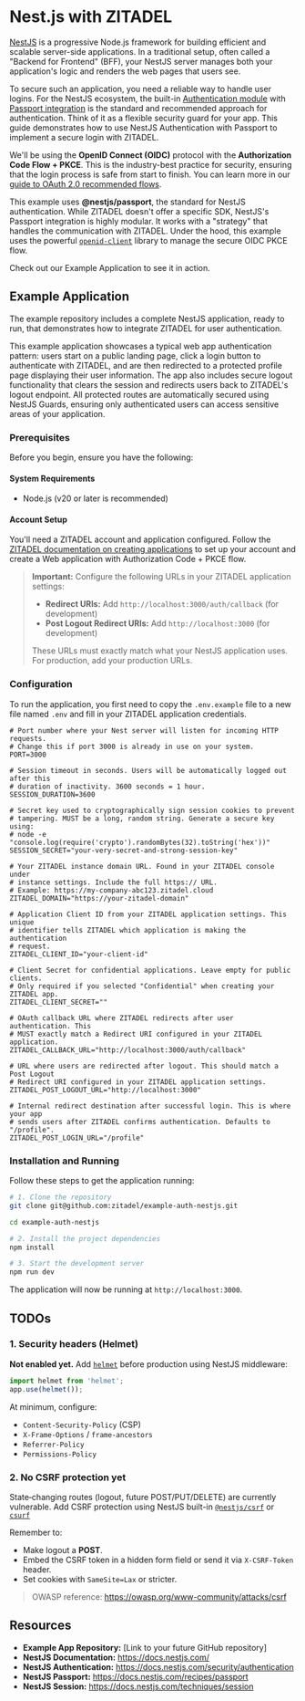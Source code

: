 # Nest.js with ZITADEL

[NestJS](https://nestjs.com/) is a progressive Node.js framework for building efficient and scalable server-side applications. In a traditional setup, often called a "Backend for Frontend" (BFF), your NestJS server manages both your application's logic and renders the web pages that users see.

To secure such an application, you need a reliable way to handle user logins. For the NestJS ecosystem, the built-in [Authentication module](https://docs.nestjs.com/security/authentication) with [Passport integration](https://docs.nestjs.com/recipes/passport) is the standard and recommended approach for authentication. Think of it as a flexible security guard for your app. This guide demonstrates how to use NestJS Authentication with Passport to implement a secure login with ZITADEL.

We'll be using the **OpenID Connect (OIDC)** protocol with the **Authorization Code Flow + PKCE**. This is the industry-best practice for security, ensuring that the login process is safe from start to finish. You can learn more in our [guide to OAuth 2.0 recommended flows](https://zitadel.com/docs/guides/integrate/login/oidc/oauth-recommended-flows).

This example uses **@nestjs/passport**, the standard for NestJS authentication. While ZITADEL doesn't offer a specific SDK, NestJS's Passport integration is highly modular. It works with a "strategy" that handles the communication with ZITADEL. Under the hood, this example uses the powerful [`openid-client`](https://github.com/panva/node-openid-client) library to manage the secure OIDC PKCE flow.

Check out our Example Application to see it in action.

## Example Application

The example repository includes a complete NestJS application, ready to run, that demonstrates how to integrate ZITADEL for user authentication.

This example application showcases a typical web app authentication pattern: users start on a public landing page, click a login button to authenticate with ZITADEL, and are then redirected to a protected profile page displaying their user information. The app also includes secure logout functionality that clears the session and redirects users back to ZITADEL's logout endpoint. All protected routes are automatically secured using NestJS Guards, ensuring only authenticated users can access sensitive areas of your application.

### Prerequisites

Before you begin, ensure you have the following:

#### System Requirements

- Node.js (v20 or later is recommended)

#### Account Setup

You'll need a ZITADEL account and application configured. Follow the [ZITADEL documentation on creating applications](https://zitadel.com/docs/guides/integrate/login/oidc/web-app) to set up your account and create a Web application with Authorization Code + PKCE flow.

> **Important:** Configure the following URLs in your ZITADEL application settings:
>
> - **Redirect URIs:** Add `http://localhost:3000/auth/callback` (for development)
> - **Post Logout Redirect URIs:** Add `http://localhost:3000` (for development)
>
> These URLs must exactly match what your NestJS application uses. For production, add your production URLs.

### Configuration

To run the application, you first need to copy the `.env.example` file to a new file named `.env` and fill in your ZITADEL application credentials.

```dotenv
# Port number where your Nest server will listen for incoming HTTP requests.
# Change this if port 3000 is already in use on your system.
PORT=3000

# Session timeout in seconds. Users will be automatically logged out after this
# duration of inactivity. 3600 seconds = 1 hour.
SESSION_DURATION=3600

# Secret key used to cryptographically sign session cookies to prevent
# tampering. MUST be a long, random string. Generate a secure key using:
# node -e "console.log(require('crypto').randomBytes(32).toString('hex'))"
SESSION_SECRET="your-very-secret-and-strong-session-key"

# Your ZITADEL instance domain URL. Found in your ZITADEL console under
# instance settings. Include the full https:// URL.
# Example: https://my-company-abc123.zitadel.cloud
ZITADEL_DOMAIN="https://your-zitadel-domain"

# Application Client ID from your ZITADEL application settings. This unique
# identifier tells ZITADEL which application is making the authentication
# request.
ZITADEL_CLIENT_ID="your-client-id"

# Client Secret for confidential applications. Leave empty for public clients.
# Only required if you selected "Confidential" when creating your ZITADEL app.
ZITADEL_CLIENT_SECRET=""

# OAuth callback URL where ZITADEL redirects after user authentication. This
# MUST exactly match a Redirect URI configured in your ZITADEL application.
ZITADEL_CALLBACK_URL="http://localhost:3000/auth/callback"

# URL where users are redirected after logout. This should match a Post Logout
# Redirect URI configured in your ZITADEL application settings.
ZITADEL_POST_LOGOUT_URL="http://localhost:3000"

# Internal redirect destination after successful login. This is where your app
# sends users after ZITADEL confirms authentication. Defaults to "/profile".
ZITADEL_POST_LOGIN_URL="/profile"
```

### Installation and Running

Follow these steps to get the application running:

```bash
# 1. Clone the repository
git clone git@github.com:zitadel/example-auth-nestjs.git

cd example-auth-nestjs

# 2. Install the project dependencies
npm install

# 3. Start the development server
npm run dev
```

The application will now be running at `http://localhost:3000`.

## TODOs

### 1. Security headers (Helmet)
**Not enabled yet.** Add [`helmet`](https://www.npmjs.com/package/helmet) before production using NestJS middleware:

```typescript
import helmet from 'helmet';
app.use(helmet());
```

At minimum, configure:
- `Content-Security-Policy` (CSP)
- `X-Frame-Options` / `frame-ancestors`
- `Referrer-Policy`
- `Permissions-Policy`

### 2. No CSRF protection yet
State‑changing routes (logout, future POST/PUT/DELETE) are currently vulnerable.
Add CSRF protection using NestJS built-in [`@nestjs/csrf`](https://docs.nestjs.com/security/csrf) or [`csurf`](https://www.npmjs.com/package/csurf)

Remember to:
- Make logout a **POST**.
- Embed the CSRF token in a hidden form field or send it via `X-CSRF-Token` header.
- Set cookies with `SameSite=Lax` or stricter.

> OWASP reference: <https://owasp.org/www-community/attacks/csrf>

## Resources

- **Example App Repository:** [Link to your future GitHub repository]
- **NestJS Documentation:** <https://docs.nestjs.com/>
- **NestJS Authentication:** <https://docs.nestjs.com/security/authentication>
- **NestJS Passport:** <https://docs.nestjs.com/recipes/passport>
- **NestJS Session:** <https://docs.nestjs.com/techniques/session>
